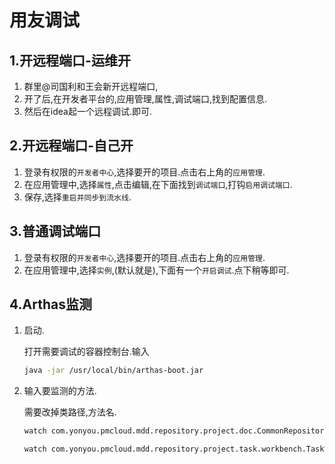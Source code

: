 # 用友调试
## 1.开远程端口-运维开
1. 群里@司国利和王会新开远程端口,
2. 开了后,在开发者平台的,应用管理,属性,调试端口,找到配置信息.
3. 然后在idea起一个远程调试.即可.

## 2.开远程端口-自己开

1. 登录有权限的`开发者中心`,选择要开的项目.点击右上角的`应用管理`.
2. 在应用管理中,选择`属性`,点击编辑,在下面找到`调试端口`,打钩`启用调试端口`.
3. 保存,选择`重启并同步到流水线`.

## 3.普通调试端口

1. 登录有权限的`开发者中心`,选择要开的项目.点击右上角的`应用管理`.
2. 在应用管理中,选择`实例`,(默认就是),下面有一个`开启调试`.点下稍等即可.

## 4.Arthas监测

1. 启动.

   打开需要调试的容器控制台.输入

   ```sh
   java -jar /usr/local/bin/arthas-boot.jar 
   ```

2. 输入要监测的方法.

   需要改掉类路径,方法名.

   ```sh
   watch com.yonyou.pmcloud.mdd.repository.project.doc.CommonRepositoryImpl findBillIdsByProject '{params,returnObj,throwExp}'  -n 5  -x 3
   
   watch com.yonyou.pmcloud.mdd.repository.project.task.workbench.TaskWorkbenchRepositoryImpl updateTaskInfo '{params,returnObj,throwExp}'  -n 5  -x 3
   ```

   